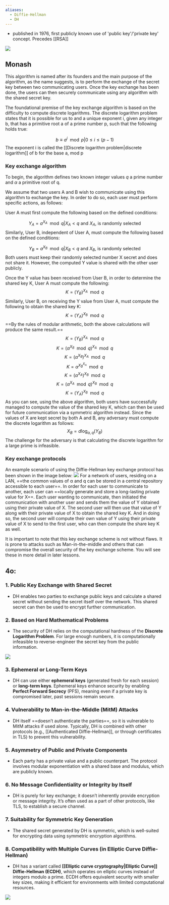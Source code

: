 ```yaml
---
aliases:
  - Diffie-Hellman
  - DH
---
```

- published in 1976, first publicly known use of 'public key'/'private key' concept. Precedes [[RSA]]


![](../public/200d4cc0d0c2cc9e2abd3b8be2c286ef.png)
## Monash

This algorithm is named after its founders and the main purpose of the algorithm, as the name suggests, is to perform the exchange of the secret key between two communicating users. Once the key exchange has been done, the users can then securely communicate using any algorithm with the shared secret key. 

The foundational premise of the key exchange algorithm is based on the difficulty to compute discrete logarithms. The discrete logarithm problem states that it is possible for us to and a unique exponent i, given any integer b, that has a primitive root a of a prime number p, such that the following holds true:

$$b \equiv a^i\mod p | 0 \leq i \leq (p-1)$$
The exponent i is called the [[Discrete logarithm problem|discrete logarithm]] of b for the base a, mod p
### Key exchange algorithm

To begin, the algorithm defines two known integer values $q$ a prime number and $\alpha$ a primitive root of q.

We assume that two users A and B  wish to communicate using this algorithm to exchange the key. In order to do so, each user must perform specific actions, as follows: 

User A must first compute the following based on the defined conditions:

$$Y_A = a^{X_A}\mod q | X_A < q\text{ and }X_A\text{,  is randomly selected}$$
Similarly, User B, independent of User A, must compute the following based on the defined conditions:

$$Y_B = a^{X_B}\mod q | X_B < q\text{ and }X_B\text{,  is randomly selected}$$
Both users must keep their randomly selected number X secret and does not share it. However, the computed Y value is shared with the other user publicly. 

Once the Y value has been received from User B, in order to determine the shared key K, User A must compute the following:
$$K = (Y_B)^{X_A} \mod q$$
Similarly, User B, on receiving the Y value from User A, must compute the following to obtain the shared key K:
$$K = (Y_A)^{X_B} \mod q$$
==By the rules of modular arithmetic, both the above calculations will produce the same result.==
$$K = (Y_B)^{X_A} \mod q$$
$$K = (\alpha^{X_B} \mod q)^{X_A} \mod q$$
$$K = (\alpha^{X_B})^{X_A} \mod q$$
$$K = \alpha^{X_B^{X_A}} \mod q$$
$$K = (\alpha^{X_A})^{X_B} \mod q$$
$$K = (\alpha^{X_A} \mod q)^{X_B} \mod q$$
$$K = (Y_A)^{X_B} \mod q$$
As you can see, using the above algorithm, both users have successfully managed to compute the value of the shared key K, which can then be used for future communication via a symmetric algorithm instead. Since the values of X are kept secret by both A and B, any adversary must compute the discrete logarithm as follows:
$$X_B = d\log_{\alpha, q}(Y_B)$$
The challenge for the adversary is that calculating the discrete logarithm for a large prime is infeasible.

### Key exchange protocols

An example scenario of using the Diffie-Hellman key exchange protocol has been shown in the image below:
![](../public/be31dfd920b1b9e8aecc697e48fef096.png)
For a network of users, residing on a LAN, ==the common values of α and q can be stored in a central repository accessible to each user==. In order for each user to communicate to another, each user can ==locally generate and store a long-lasting private value for X==. Each user wanting to communicate, then initiated the communication with another user and sends them the value of Y obtained using their private value of X. The second user will then use that value of Y along with their private value of X to obtain the shared key K. And in doing so, the second user will compute their own value of Y using their private value of X to send to the first user, who can then compute the share key K as well. 

It is important to note that this key exchange scheme is not without flaws. It is prone to attacks such as Man-in-the-middle and others that can compromise the overall security of the key exchange scheme. You will see these in more detail in later lessons.

## 4o:
### 1. **Public Key Exchange with Shared Secret**

- DH enables two parties to exchange public keys and calculate a shared secret without sending the secret itself over the network. This shared secret can then be used to encrypt further communication.

### 2. **Based on Hard Mathematical Problems**

- The security of DH relies on the computational hardness of the **Discrete Logarithm Problem**. For large enough numbers, it is computationally infeasible to reverse-engineer the secret key from the public information.

![](../public/200d4cc0d0c2cc9e2abd3b8be2c286ef.png)
### 3. **Ephemeral or Long-Term Keys**

- DH can use either **ephemeral keys** (generated fresh for each session) or **long-term keys**. Ephemeral keys enhance security by enabling **Perfect Forward Secrecy** (PFS), meaning even if a private key is compromised later, past sessions remain secure.

### 4. **Vulnerability to Man-in-the-Middle (MitM) Attacks**

- DH itself ==doesn’t authenticate the parties==, so it is vulnerable to MitM attacks if used alone. Typically, DH is combined with other protocols (e.g., [[Authenticated Diffie-Hellman]], or through certificates in TLS) to prevent this vulnerability.

### 5. **Asymmetry of Public and Private Components**

- Each party has a private value and a public counterpart. The protocol involves modular exponentiation with a shared base and modulus, which are publicly known.

### 6. **No Message Confidentiality or Integrity by Itself**

- DH is purely for key exchange; it doesn’t inherently provide encryption or message integrity. It’s often used as a part of other protocols, like TLS, to establish a secure channel.

### 7. **Suitability for Symmetric Key Generation**

- The shared secret generated by DH is symmetric, which is well-suited for encrypting data using symmetric encryption algorithms.

### 8. **Compatibility with Multiple Curves (in Elliptic Curve Diffie-Hellman)**

- DH has a variant called **[[Elliptic curve cryptography|Elliptic Curve]] Diffie-Hellman (ECDH)**, which operates on elliptic curves instead of integers modulo a prime. ECDH offers equivalent security with smaller key sizes, making it efficient for environments with limited computational resources.



![](../public/67107d2acd07f81dcb187307037b5f39.png)

